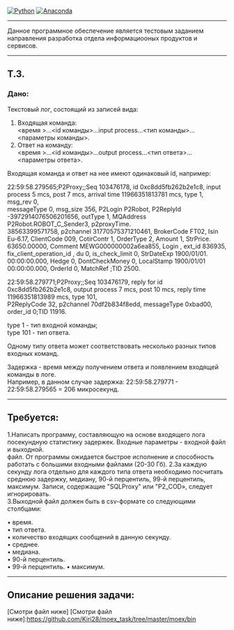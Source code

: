 [![Python](https://img.shields.io/badge/python-3.6.5-blue.svg)](https://www.python.org/)
[![Anaconda](https://img.shields.io/badge/Anaconda-3.0-green.svg)](https://www.anaconda.com/distribution/)
____________
Данное программное обеспечение является тестовым заданием направления разработка отдела информациооных продуктов и сервисов.
_____________
## Т.З.  
### Дано:  
Текстовый лог, состоящий из записей вида:  
1) Входящая команда:   
<время >...<id команды>...input process...<тип команды>...<параметры команды>.  
2) Ответ на команду:   
<время >...<id команды>...output process...<тип ответа>...<параметры ответа>.  
  
Входящая команда и ответ на нее имеют одинаковый id, например:   
   
22:59:58.279565;P2Proxy;;Seq 103476178, id 0xc8dd5fb262b2e1c8, input process 5 mcs, post 7 mcs, arrival time 11966351813781 mcs, type 1, msg_rev 0,  
messageType 0, msg_size 356, P2Login P2Robot, P2ReplyId -3972914076506201656, outType 1, MQAddress P2Robot.ROBOT_C_Sender3, p2proxyTime.  
38563399571758, p2channel 31770575371210461, BrokerCode FT02, Isin Eu-6.17, ClientCode 009, CotirContr 1, OrderType 2, Amount 1, StrPrice.  
63650.00000, Comment MEWG000000002a6ea855, Login , ext_id 836935, fix_client_operation_id , du 0, is_check_limit 0, StrDateExp 1900/01/01.  
00:00:00.000, Hedge 0, DontCheckMoney 0, LocalStamp 1900/01/01 00:00:00.000, OrderId 0, MatchRef ;TID 2500.  

22:59:58.279771;P2Proxy;;Seq 103476179, reply for id 0xc8dd5fb262b2e1c8, output process 7 mcs, post 10 mcs, reply time 11966351813989 mcs, type 101,   
P2ReplyCode 32, p2channel 70df2b834f8edd, messageType 0xbad00, order_id 0;TID 11916.   

type 1 - тип входной команды;   
type 101 - тип ответа.   

Одному типу ответа может соответствовать несколько разных типов входных команд.  

Задержка - время между получением ответа и появлением входящей команды в логе.  
Например, в данном случае задержка: 22:59:58.279771 - 22:59:58.279565 = 206 микросекунд.  
________
## Требуется:
1.Написать программу, составляющую на основе входящего лога посекундную статистику задержек. Входные параметры - входной файл и выходной.  
файл. От программы ожидается быстрое исполнение и способность работать с большими входными файлами (20-30 Гб).
2.За каждую секунду лога отдельно для каждого типа ответа необходимо посчитать среднюю задержку, медиану, 90-й перцентиль, 99-й перцентиль,
максимум. Записи, содержащие "SQLProxy" или "P2_COD», следует игнорировать.   
3.Выходной файл должен быть в csv-формате со следующими столбцами:   

• время.  
• тип ответа.  
• количество входящих сообщений в данную секунду.  
• среднее.  
• медиана.  
• 90-й перцентиль.  
• 99-й перцентиль. 
• максимум.   
_____________ 
 ## Описание решения задачи:  
 [Смотри файл ниже]
 [Смотри файл ниже]:https://github.com/Kiri28/moex_task/tree/master/moex/bin
